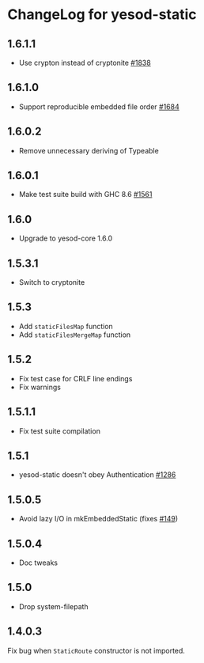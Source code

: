 # ChangeLog for yesod-static

## 1.6.1.1

* Use crypton instead of cryptonite [#1838](https://github.com/yesodweb/yesod/pull/1838)

## 1.6.1.0

* Support reproducible embedded file order [#1684](https://github.com/yesodweb/yesod/issues/1684#issuecomment-652562514)

## 1.6.0.2

* Remove unnecessary deriving of Typeable

## 1.6.0.1

* Make test suite build with GHC 8.6 [#1561](https://github.com/yesodweb/yesod/pull/1561)

## 1.6.0

* Upgrade to yesod-core 1.6.0

## 1.5.3.1

* Switch to cryptonite

## 1.5.3

* Add `staticFilesMap` function
* Add `staticFilesMergeMap` function

## 1.5.2

* Fix test case for CRLF line endings
* Fix warnings

## 1.5.1.1

* Fix test suite compilation

## 1.5.1

* yesod-static doesn't obey Authentication [#1286](https://github.com/yesodweb/yesod/issues/1286)

## 1.5.0.5

* Avoid lazy I/O in mkEmbeddedStatic (fixes [#149](https://github.com/yesodweb/yesod/issues/149))

## 1.5.0.4

* Doc tweaks

## 1.5.0

* Drop system-filepath

## 1.4.0.3

Fix bug when `StaticRoute` constructor is not imported.
